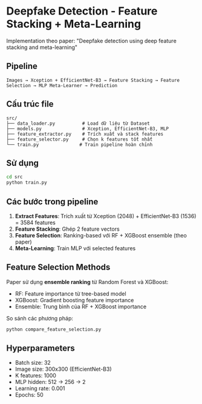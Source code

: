 # Deepfake Detection - Feature Stacking + Meta-Learning

Implementation theo paper: "Deepfake detection using deep feature stacking and meta-learning"

## Pipeline

```
Images → Xception + EfficientNet-B3 → Feature Stacking → Feature Selection → MLP Meta-Learner → Prediction
```

## Cấu trúc file

```
src/
├── data_loader.py          # Load dữ liệu từ Dataset
├── models.py               # Xception, EfficientNet-B3, MLP
├── feature_extractor.py    # Trích xuất và stack features
├── feature_selector.py     # Chọn k features tốt nhất
└── train.py               # Train pipeline hoàn chỉnh
```

## Sử dụng

```bash
cd src
python train.py
```

## Các bước trong pipeline

1. **Extract Features**: Trích xuất từ Xception (2048) + EfficientNet-B3 (1536) = 3584 features
2. **Feature Stacking**: Ghép 2 feature vectors
3. **Feature Selection**: Ranking-based với RF + XGBoost ensemble (theo paper)
4. **Meta-Learning**: Train MLP với selected features

## Feature Selection Methods

Paper sử dụng **ensemble ranking** từ Random Forest và XGBoost:
- RF: Feature importance từ tree-based model
- XGBoost: Gradient boosting feature importance
- Ensemble: Trung bình của RF + XGBoost importance

So sánh các phương pháp:
```bash
python compare_feature_selection.py
```

## Hyperparameters

- Batch size: 32
- Image size: 300x300 (EfficientNet-B3)
- K features: 1000
- MLP hidden: 512 → 256 → 2
- Learning rate: 0.001
- Epochs: 50
